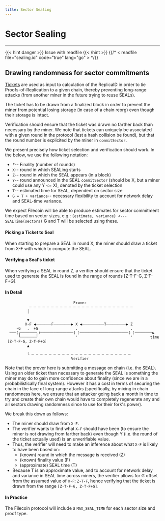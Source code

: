 ```yaml
---
title: Sector Sealing
---
```


# Sector Sealing
---

{{< hint danger >}}
Issue with readfile
{{< /hint >}}
{{/* < readfile file="sealing.id" code="true" lang="go" > */}}

## Drawing randomness for sector commitments

[Tickets](\link-to-ticket-chain) are used as input to calculation of the ReplicaID in order to tie Proofs-of-Replication to a given chain, thereby preventing long-range attacks (from another miner in the future trying to reuse SEALs).

The ticket has to be drawn from a finalized block in order to prevent the miner from potential losing storage (in case of a chain reorg) even though their storage is intact.

Verification should ensure that the ticket was drawn no farther back than necessary by the miner. We note that tickets can uniquely be associated with a given round in the protocol (lest a hash collision be found), but that the round number is explicited by the miner in `commitSector`.

We present precisely how ticket selection and verification should work. In the below, we use the following notation:

- `F`-- Finality (number of rounds)
- `X`-- round in which SEALing starts
- `Z`-- round in which the SEAL appears (in a block)
- `Y`-- round announced in the SEAL `commitSector` (should be X, but a miner could use any Y <= X), denoted by the ticket selection
 - `T`-- estimated time for SEAL, dependent on sector size
 - `G = T + variance`-- necessary flexibility to account for network delay and SEAL-time variance.

We expect Filecoin will be able to produce estimates for sector commitment time based on sector sizes, e.g.:
`(estimate, variance) <--- SEALTime(sectors)`
G and T will be selected using these.

#### Picking a Ticket to Seal

When starting to prepare a SEAL in round X, the miner should draw a ticket from X-F with which to compute the SEAL.

#### Verifying a Seal's ticket

When verifying a SEAL in round Z, a verifier should ensure that the ticket used to generate the SEAL is found in the range of rounds [Z-T-F-G, Z-T-F+G].

#### In Detail

```
                               Prover
           ─ ─ ─ ─ ─ ─ ─ ─ ─ ─ ─ ─ ─ ─ ─ ─ ─ ─ ─ ─ ─ ─ ─ ─
          │

          ▼
         X-F ◀───────F────────▶ X ◀──────────T─────────▶ Z
     -G   .  +G                 .                        .
  ───(┌───────┐)───────────────( )──────────────────────( )────────▶
      └───────┘                 '                        '        time
 [Z-T-F-G, Z-T-F+G]
          ▲

          └ ─ ─ ─ ─ ─ ─ ─ ─ ─ ─ ─ ─ ─ ─ ─ ─ ─ ─ ─ ─ ─ ─ ─
                              Verifier
```

Note that the prover here is submitting a message on chain (i.e. the SEAL). Using an older ticket than necessary to generate the SEAL is something the miner may do to gain more confidence about finality (since we are in a probabilistically final system). However it has a cost in terms of securing the chain in the face of long-range attacks (specifically, by mixing in chain randomness here, we ensure that an attacker going back a month in time to try and create their own chain would have to completely regenerate any and all sectors drawing randomness since to use for their fork's power).

We break this down as follows:

- The miner should draw from `X-F`.
- The verifier wants to find what `X-F` should have been (to ensure the miner is not drawing from farther back) even though Y (i.e. the round of the ticket actually used) is an unverifiable value.
- Thus, the verifier will need to make an inference about what `X-F` is likely to have been based on:
  - (known) round in which the message is received (Z)
  - (known) finality value (F)
  - (approximate) SEAL time (T)
- Because T is an approximate value, and to account for network delay and variance in SEAL time across miners, the verifier allows for G offset from the assumed value of `X-F`: `Z-T-F`, hence verifying that the ticket is drawn from the range `[Z-T-F-G, Z-T-F+G]`.

#### In Practice

The Filecoin protocol will include a `MAX_SEAL_TIME` for each sector size and proof type.